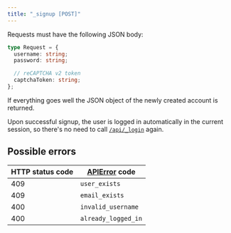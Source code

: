 ```yaml
---
title: "_signup [POST]"
---
```


Requests must have the following JSON body:

```ts
type Request = {
  username: string;
  password: string;

  // reCAPTCHA v2 token
  captchaToken: string;
};
```

If everything goes well the JSON object of the newly created account is returned.

Upon successful signup, the user is logged in automatically in the current session, so there's no need to call [`/api/_login`](/endpoints/login-post) again.

## Possible errors

| HTTP status code | [APIError](/errors) code |
| ---------------- | ------------------------ |
| 409              | `user_exists`            |
| 409              | `email_exists`           |
| 400              | `invalid_username`       |
| 400              | `already_logged_in`      |
